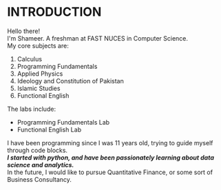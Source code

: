 # INTRODUCTION
Hello there!  
I'm Shameer. A freshman at FAST NUCES in Computer Science.  
My core subjects are:
1. Calculus
2. Programming Fundamentals
3. Applied Physics
4. Ideology and Constitution of Pakistan
5. Islamic Studies
6. Functional English

The labs include:
- Programming Fundamentals Lab
- Functional English Lab
    
I have been programming since I was 11 years old, trying to guide myself through code blocks.  
__*I started with python, and have been passionately learning about data science and analytics.*__  
In the future, I would like to pursue Quantitative Finance, or some sort of Business Consultancy.  
